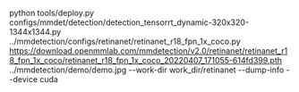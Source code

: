 python tools/deploy.py configs/mmdet/detection/detection_tensorrt_dynamic-320x320-1344x1344.py ../mmdetection/configs/retinanet/retinanet_r18_fpn_1x_coco.py https://download.openmmlab.com/mmdetection/v2.0/retinanet/retinanet_r18_fpn_1x_coco/retinanet_r18_fpn_1x_coco_20220407_171055-614fd399.pth  ../mmdetection/demo/demo.jpg --work-dir work_dir/retinanet --dump-info --device cuda